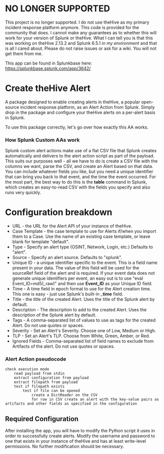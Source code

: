 # NO LONGER SUPPORTED
This project is no longer supported. I do not use theHive as my primary incident response platform anymore. This code is provided for the community that does. I cannot make any guarantees as to whether this will work for your version of Splunk or theHive. What I can tell you is that this was working on theHive 2.13.2 and Splunk 6.5.1 *in my environment* and that is all I cared about. Please do not raise issues or ask for a wiki. You will not get them from me. 

This app can be found in Splunkbase here: https://splunkbase.splunk.com/app/3642/


# Create theHive Alert
A package designed to enable creating alerts in theHive, a popular open-source incident response platform, as an Alert Action from Splunk. Simply drop in the package and configure your theHive alerts on a per-alert basis in Splunk.

To use this package correctly, let's go over how exactly this AA works.

### How Splunk Custom AAs work
Splunk custom alert actions make use of a flat CSV file that Splunk creates automatically and delivers to the alert action script as part of the payload. This suits our purposes well - all we have to do is create a CSV file with the columns we want, parse the CSV, and create an Alert based on that data. You can include whatever fields you like, but you need a unique identifier that can bring you back to that event, and the time the event occurred. For the most part, the best way to do this is the __table__ command in Splunk, which creates an easy-to-read CSV with the fields you specify and also runs very quickly.

# Configuration breakdown
+ URL - the URL for the Alert API of your instance of theHive.
+ Case Template - the case template to use for Alerts if/when you import them to a Case. Use the name of an existing case template, or leave blank for template "default".
+ Type - Specify an alert type (OSINT, Network, Login, etc.) Defaults to "alert".
+ Source - Specify an alert source. Defaults to "splunk".
+ Unique ID - a unique identifier specific to the event. This is a field name present in your data. The value of this field will be used for the sourceRef field of the alert and is required. If your event data does not generate unique identifiers per event, an easy out is to use "eval Event\_ID=md5(\_raw)" and then use __Event_ID__ as your Unique ID field. 
+ Time - A time field in epoch format to use for the Alert creation time. This one is easy - just use Splunk's built-in ___time__ field.
+ Title - the title of the created Alert. Uses the title of the Splunk alert by default.
+ Description - The description to add to the created Alert. Uses the description of the Splunk alert by default.
+ Tags - A comma-separated list of values to use as tags for the created Alert. Do not use quotes or spaces.
+ Severity - Set an Alert's Severity. Choose one of Low, Medium or High.
+ TLP - Set an Alert's TLP. Choose from White, Green, Amber, or Red.
+ Ignored Fields - Comma-separated list of field names to exclude from Artifacts of the alert. Do not use quotes or spaces.

### Alert Action pseudocode
```
check execution mode
	read payload from stdin
	extract configuration from payload
	extract filepath from payload
	test if filepath exists
		test if file can be opened
			create a DictReader on the CSV
			for row in CSV create an alert with the key-value pairs as artifacts and other fields as specified in the configuration
```

## Required Configuration
After installing the app, you will have to modify the Python script it uses in order to successfully create alerts. Modify the username and password to one that exists in your instance of theHive and has at least write-level permissions. No further modification should be necessary.   
